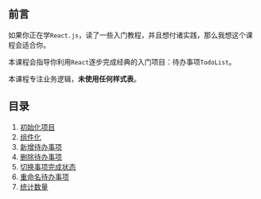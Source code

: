 ## 前言
如果你正在学`React.js`，读了一些入门教程，并且想付诸实践，那么我想这个课程会适合你。

本课程会指导你利用`React`逐步完成经典的入门项目：待办事项`TodoList`。

本课程专注业务逻辑，**未使用任何样式表**。
## 目录

1. [初始化项目](https://github.com/zhaohaodang/react-todo/wiki/1.%E5%88%9D%E5%A7%8B%E5%8C%96%E9%A1%B9%E7%9B%AE)
2. [组件化](https://github.com/zhaohaodang/react-todo/wiki/2.%E7%BB%84%E4%BB%B6%E5%8C%96)
3. [新增待办事项](https://github.com/zhaohaodang/react-todo/wiki/3.%E6%96%B0%E5%A2%9E%E5%BE%85%E5%8A%9E%E4%BA%8B%E9%A1%B9)
4. [删除待办事项](https://github.com/zhaohaodang/react-todo/wiki/4.%E5%88%A0%E9%99%A4%E5%BE%85%E5%8A%9E%E4%BA%8B%E9%A1%B9)
5. [切换事项完成状态](https://github.com/zhaohaodang/react-todo/wiki/5.%E5%88%87%E6%8D%A2%E4%BA%8B%E9%A1%B9%E5%AE%8C%E6%88%90%E7%8A%B6%E6%80%81)
6. [重命名待办事项](https://github.com/zhaohaodang/react-todo/wiki/6.%E9%87%8D%E5%91%BD%E5%90%8D%E5%BE%85%E5%8A%9E%E4%BA%8B%E9%A1%B9)
7. [统计数量](https://github.com/zhaohaodang/react-todo/wiki/7.%E7%BB%9F%E8%AE%A1%E6%95%B0%E9%87%8F)

